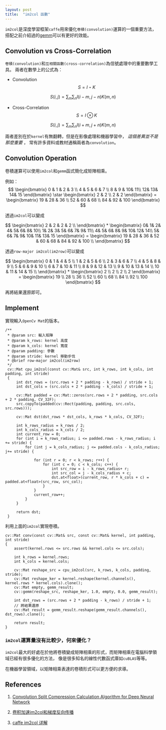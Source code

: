 ```yaml
---
layout: post
title:  "im2col 函數"
---
```


`im2col`是深度學習框架`caffe`用來優化`卷積(convolution)`運算的一個重要方法，
搭配之前介紹過的[gemm](https://jysh1214.github.io/2021/02/15/gemm.html)可以有更好的效能。

## Convolution vs Cross-Correlation

`卷積(convolution)`和`互相關函數(cross-correlation)`為信號處理中的重要數學工具。
兩者在數學上的公式為：
- Convolution $$ S = I \star K $$

$$
S(i, j) = \sum_{m} \sum_{n} I(i - m, j - n) K(m, n)
$$

- Cross-Correlation $$ S = I \otimes  K $$

$$
S(i, j) = \sum_{m} \sum_{n} I(i + m, j + n) K(m, n)
$$

兩者差別在於`kernel`有無翻轉，但是在影像處理和機器學習中， *這個差異並不是那麼重要* ，
常有許多資料或教材通稱兩者為`convolution`。

## Convolution Operation

卷積運算可以使用`im2col`和`gemm`函式簡化成矩陣相乘。

例如：
$$
\begin{bmatrix}
 0 & 1 & 2 & 3 \\
 4 & 5 & 6 & 7 \\
 8 & 9 & 10& 11\\
 12& 13& 14& 15
\end{bmatrix} \star
\begin{bmatrix}
 2 & 2 \\
 2 & 2
\end{bmatrix} =
\begin{bmatrix}
 19 & 28 & 36 \\
 52 & 60 & 68 \\
 84 & 92 & 100
\end{bmatrix}
$$

透過`im2col`可以變成

$$
\begin{bmatrix}
 2 & 2 & 2 & 2 \\
\end{bmatrix} *
\begin{bmatrix}
  0&  1&  2&  4&  5&  6&  8&  10\\
  1&  2&  3&  5&  6&  7&  9&  11\\
  4&  5&  6&  8&  9&  10&  12&  14\\
  5&  6&  7&  9&  10&  11&  13&  15
\end{bmatrix} =
\begin{bmatrix}
 19 & 28 & 36 & 52 & 60 & 68 & 84 & 92 & 100 \\
\end{bmatrix}
$$


透過`row-major im2col(im2row)`可以變成

$$
\begin{bmatrix}
 0 & 1 & 4 & 5 \\
 1 & 2 & 5 & 6 \\
 2 & 3 & 6 & 7 \\
 4 & 5 & 8 & 9 \\
 5 & 6 & 9 & 10 \\
 6 & 7 & 10 & 11 \\
 8 & 9 & 12 & 13 \\
 9 & 10 & 13 & 14 \\
 10 & 11 & 14 & 15 \\
\end{bmatrix} *
\begin{bmatrix}
 2 \\ 2 \\ 2 \\ 2
\end{bmatrix} = \begin{bmatrix}
 19 \\ 28 \\ 36 \\
 52 \\ 60 \\ 68 \\
 84 \\ 92 \\ 100
\end{bmatrix}
$$

再將結果還原即可。

## Implement
實現輸入`OpenCv Mat`的版本。
```c++=
/**
 * @param src: 輸入矩陣
 * @param k_rows: kernel 高度
 * @param k_cols: kernel 寬度
 * @param padding: 參數
 * @param stride: kernel 移動步伐
 * @brief row-major im2col(im2row)
 */
 cv::Mat cpu_im2col(const cv::Mat& src, int k_rows, int k_cols, int padding, int stride)
 {
     int dst_rows = (src.rows + 2 * padding - k_rows) / stride + 1;
     int dst_cols = (src.cols + 2 * padding - k_cols) / stride + 1;

     cv::Mat padded = cv::Mat::zeros(src.rows + 2 * padding, src.cols + 2 * padding, CV_32F);
     src.copyTo(padded(cv::Rect(padding, padding, src.cols, src.rows)));

     cv::Mat dst(dst_rows * dst_cols, k_rows * k_cols, CV_32F);

     int k_rows_radius = k_rows / 2;
     int k_cols_radius = k_cols / 2;
     int current_row = 0;
     for (int i = k_rows_radius; i <= padded.rows - k_rows_radius; i += stride) {
         for (int j = k_cols_radius; j <= padded.cols - k_cols_radius; j+= stride) {

             for (int r = 0; r < k_rows; r++) {
                 for (int c = 0; c < k_cols; c++) {
                     int src_row = i - k_rows_radius+ r;
                     int src_col = j - k_cols_radius + c;
                     dst.at<float>(current_row, r * k_cols + c) = padded.at<float>(src_row, src_col);
                 }
             }
             current_row++;
         }
     }

     return dst;
 }
```

利用上面的`im2col`實現卷積。
```c++=
cv::Mat conv(const cv::Mat& src, const cv::Mat& kernel, int padding, int stride)
{
    assert(kernel.rows <= src.rows && kernel.cols <= src.cols);

    int k_rows = kernel.rows;
    int k_cols = kernel.cols;

    cv::Mat reshape_src = cpu_im2col(src, k_rows, k_cols, padding, stride);
    cv::Mat reshape_ker = kernel.reshape(kernel.channels(), kernel.rows * kernel.cols).clone();
    cv::Mat empty, gemm_result;
    cv::gemm(reshape_src, reshape_ker, 1.0, empty, 0.0, gemm_result);

    int dst_rows = (src.rows + 2 * padding - k_rows) / stride + 1;
    // 將結果還原
    cv::Mat result = gemm_result.reshape(gemm_result.channels(), dst_rows).clone();

    return result;
}
```

### `im2col`運算量沒有比較少，何來優化？

`im2col`最大的好處在於他將卷積變成矩陣相乘的形式，而矩陣相乘在電腦科學領域已經有很多優化的方法，
像是很多知名的線性代數函式庫如`cuBLAS`等等。

在機器學習領域，以矩陣相乘表達的卷積形式可以更方便的求導。

## References

1. [Convolution Split Compression Calculation Algorithm for Deep Neural Network](https://ieeexplore.ieee.org/stamp/stamp.jsp?arnumber=8723509)

2. [卷积加速im2col和梯度反向传播](https://zhuanlan.zhihu.com/p/92722347)

3. [caffe im2col 详解](https://blog.csdn.net/Mrhiuser/article/details/52672824?utm_medium=distribute.pc_relevant.none-task-blog-BlogCommendFromMachineLearnPai2-6.control&dist_request_id=1328603.69481.16152630918845807&depth_1-utm_source=distribute.pc_relevant.none-task-blog-BlogCommendFromMachineLearnPai2-6.control)
